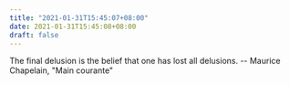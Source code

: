 ```yaml
---
title: "2021-01-31T15:45:07+08:00"
date: 2021-01-31T15:45:08+08:00
draft: false
---
```


The final delusion is the belief that one has lost all delusions.
		-- Maurice Chapelain, "Main courante"
